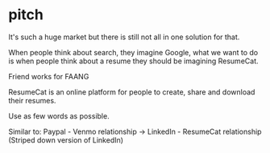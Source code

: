 # pitch

It's such a huge market but there is still not all in one solution for that.

When people think about search, they imagine Google, what we want to do is when people think about a resume they should be imagining ResumeCat.

Friend works for FAANG

ResumeCat is an online platform for people to create, share and download their resumes.

Use as few words as possible.

Similar to: Paypal - Venmo relationship -&gt; LinkedIn - ResumeCat relationship \(Striped down version of LinkedIn\)

